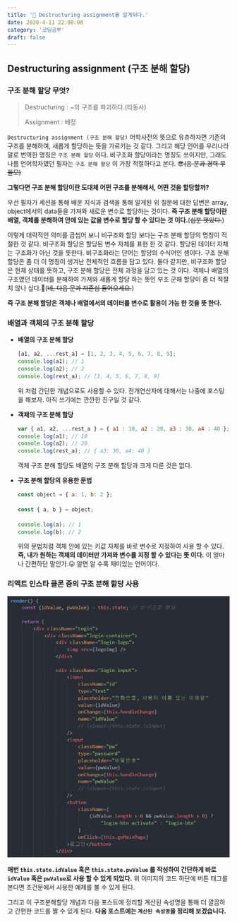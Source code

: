 ```yaml
---
title: '🔧 Destructuring assignment를 알게되다.'
date: 2020-4-11 22:00:00
category: '코딩공부'
draft: false
---
```




## Destructuring assignment (구조 분해 할당)



### 구조 분해 할당 무엇?



> Destructuring : ~의 구조를 파괴하다.(타동사)
>
> Assignment : 배정



`Destructuring assignment (구조 분해 할당)` 어학사전의 뜻으로 유츄하자면 기존의 구조를 분해하여, 새롭게 할당하는 뜻을 가르키는 것 같다. 그리고 해당 언어를 우리나라말로 번역한 명칭은 `구조 분해 할당` 이다. 비구조화 할당이라는 명칭도 쓰이지만, 그래도 나름 언어학자였던 필자는 `구조 분해 할당` 이 가장 적절하다고 본다. 😎~~(응 문과 경력 무쓸모)~~

**그렇다면 구조 분해 할당이란 도대체 어떤 구조를 분해해서, 어떤 것을 할당할까?**

우선 필자가 세션을 통해 배운 지식과 검색을 통해 알게된 위 질문에 대한 답변은 array, object에서의 data들을 가져와 새로운 변수로 할당하는 것이다. **즉 구조 분해 할당이란 배열, 객체를 분해하여 안에 있는 값을 변수로 할당 할 수 있다는 것 이다.**(~~십분 멋있다.~~)

이렇게 대략적인 의미를 곱씹어 보니 비구조화 할당 보다는 구조 분해 할당의 명칭이 적절한 것 같다. 비구조화 할당은 할당된 변수 자체를 표현 한 것 같다. 할당된 데이터 자체는 구조화가 아닌 것을 뜻한다. 비구조화라는 단어는 할당의 수식어인 셈이다. 구조 분해 할당은 좀 더 이 명칭이 생겨난 전체적인 흐름을 담고 있다. 둘다 같지만, 비구조화 할당은 현재 상태를 뜻하고, 구조 분해 할당은 전체 과정을 담고 있는 것 이다. 객체나 배열의 구조였던 데이터를 분해하여 가져와 새롭게 할당 하는 뜻인 부조 군해 할당이 좀 더 적절치 않나 싶다.🙂(~~네, 다음 문과 자존심 들어오세요.~~)

**즉 구조 분해 할당은 객체나 배열에서의 데이터를 변수로 활용이 가능 한 것을 뜻 한다.**



### 배열과 객체의 구조 분해 할당



- **배열의 구조 분해 할당**

  ```javascript
  [a1, a2, ...rest_a] = [1, 2, 3, 4, 5, 6, 7, 8, 9];
  console.log(a1); // 1
  console.log(a2); // 2
  console.log(rest_a); // [3, 4, 5, 6, 7, 8, 9]
  ```

  위 처럼 간단한 개념으로도 사용할 수 있다. 전개연산자에 대해서는 나중에 포스팅을 해보자. 아직 쓰기에는 깐깐한 친구일 것 같다.

  

- **객체의 구조 분해 할당**

  ```javascript
  var { a1, a2, ...rest_a } = { a1 : 10, a2 : 20, a3 : 30, a4 : 40 };
  console.log(a1); // 10
  console.log(a2); // 20
  console.log(rest_a); // { a3: 30, a4: 40 }
  ```

  객체 구조 분해 할당도 배열의 구조 분해 할당과 크게 다른 것은 없다.

  

- **구조 분해 할당의 유용한 문법**

  ```javascript
  const object = { a: 1, b: 2 };
  
  const { a, b } = object;
  
  console.log(a); // 1
  console.log(b); // 2
  ```

  위의 문법처럼 객체 안에 있는 키값 자체를 바로 변수로 지정하여 사용 할 수 있다. **즉, 내가 원하는 객체의 데이터만 가져와 변수를 지정 할 수 있다는 뜻 이다.** 이 얼마나 간편하단 말인가.😛 알면 알 수록 재미있는 언어이다.



### 리액트 인스타 클론 중의 구조 분해 할당 사용

<img src="../images/구조분해할당02.png">

**매번 `this.state.idValue` 혹은 `this.state.pwValue` 를  작성하여 간단하게 바로 `idValue` 혹은 `pwValue`로 사용 할 수 있게 되었다.** 위 이미지의 코드 하단에 버튼 태그를 본다면 조건문에서 사용한 예제를 볼 수 있게 된다.

그리고 이 구조분해할당 개념과 다음 포스트에 정리할 계산된 속성명을 통해 더 깔끔하고 간편한 코드를 짤 수 있게 된다. **다음 포스트에는 `계산된 속성명`을 정리해 보겠습니다.**